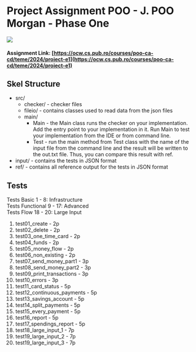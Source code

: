 # Project Assignment POO  - J. POO Morgan - Phase One

![](https://s.yimg.com/ny/api/res/1.2/aN0SfZTtLF5hLNO0wIN3gg--/YXBwaWQ9aGlnaGxhbmRlcjt3PTcwNTtoPTQyNztjZj13ZWJw/https://o.aolcdn.com/hss/storage/midas/b23d8b7f62a50a7b79152996890aa052/204855412/fit.gif)

#### Assignment Link: [https://ocw.cs.pub.ro/courses/poo-ca-cd/teme/2024/proiect-e1](https://ocw.cs.pub.ro/courses/poo-ca-cd/teme/2024/proiect-e1)

## Skel Structure

* src/
    * checker/ - checker files
    * fileio/ - contains classes used to read data from the json files
    * main/
        * Main - the Main class runs the checker on your implementation. Add the entry point to your implementation in it. Run Main to test your implementation from the IDE or from command line.
        * Test - run the main method from Test class with the name of the input file from the command line and the result will be written
          to the out.txt file. Thus, you can compare this result with ref.
* input/ - contains the tests in JSON format
* ref/ - contains all reference output for the tests in JSON format

## Tests

Tests Basic 1 - 8: Infrastructure \
Tests Functional 9 - 17: Advanced \
Tests Flow 18 - 20: Large Input

1. test01_create - 2p
2. test02_delete - 2p
3. test03_one_time_card - 2p
4. test04_funds - 2p
5. test05_money_flow - 2p
6. test06_non_existing - 2p
7. test07_send_money_part1 - 3p
8. test08_send_money_part2 - 3p
9. test09_print_transactions - 3p
10. test10_errors - 3p
11. test11_card_status - 5p
12. test12_continuous_payments - 5p
13. test13_savings_account - 5p
14. test14_split_payments - 5p
15. test15_every_payment - 5p
16. test16_report - 5p
17. test17_spendings_report - 5p
18. test18_large_input_1 - 7p
19. test19_large_input_2 - 7p
20. test19_large_input_3 - 7p

